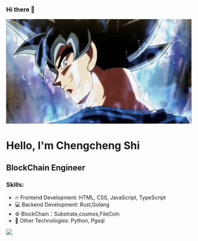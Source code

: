 ### Hi there 👋


<img src="goku-2.gif" width="500px" height="281px">


# Hello, I'm Chengcheng Shi
## BlockChain Engineer

### Skills:
- 🔥 Frontend Development: HTML, CSS, JavaScript, TypeScript
- 💻 Backend Development: Rust,Golang
- ⚙️ BlockChain：Substrate,cosmos,FileCoin
- 🚀 Other Technologies: Python, Pgsql


<a href="https://github.com/Chengcheng-S"><img src="https://img.shields.io/github/followers/felixfaisal?label=follow&color=white&style=for-the-badge&logo=github"></a>
